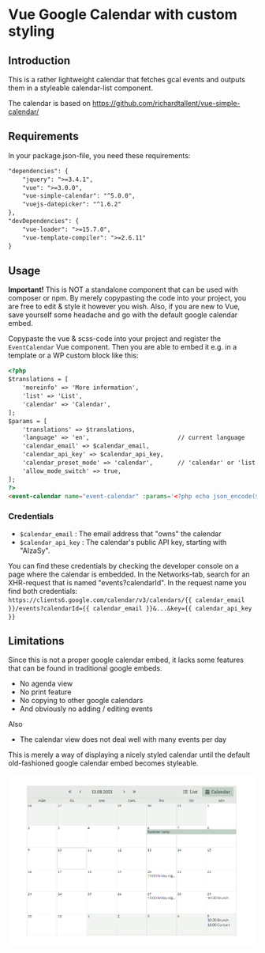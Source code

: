 # Vue Google Calendar with custom styling

## Introduction

This is a rather lightweight calendar that fetches gcal events and outputs them in a styleable calendar-list component.

The calendar is based on https://github.com/richardtallent/vue-simple-calendar/

## Requirements

In your package.json-file, you need these requirements:

```HTML
"dependencies": {
    "jquery": ">=3.4.1",
    "vue": ">=3.0.0",
    "vue-simple-calendar": "^5.0.0",
    "vuejs-datepicker": "^1.6.2"
},
"devDependencies": {
    "vue-loader": ">=15.7.0",
    "vue-template-compiler": ">=2.6.11"
}
```

## Usage

**Important!** This is NOT a standalone component that can be used with composer or npm. By merely copypasting the code into your project, you are free to edit & style it however you wish.
Also, if you are new to Vue, save yourself some headache and go with the default google calendar embed.

Copypaste the vue & scss-code into your project and register the `EventCalendar` Vue component. Then you are able to embed it e.g. in a template or a WP custom block like this:

```HTML
<?php
$translations = [
    'moreinfo' => 'More information',
    'list' => 'List',
    'calendar' => 'Calendar',
];
$params = [
    'translations' => $translations,
    'language' => 'en',                         // current language
    'calendar_email' => $calendar_email,
    'calendar_api_key' => $calendar_api_key,
    'calendar_preset_mode' => 'calendar',       // 'calendar' or 'list'
    'allow_mode_switch' => true,
];
?>
<event-calendar name="event-calendar" :params='<?php echo json_encode($params); ?>'></event-calendar>
```

### Credentials

- `$calendar_email` : The email address that "owns" the calendar
- `$calendar_api_key` : The calendar's public API key, starting with "AIzaSy".

You can find these credentials by checking the developer console on a page where the calendar is embedded.
In the Networks-tab, search for an XHR-request that is named "events?calendarId". In the request name you find both credentials:
`https://clients6.google.com/calendar/v3/calendars/{{ calendar_email }}/events?calendarId={{ calendar_email }}&...&key={{ calendar_api_key }}`


## Limitations

Since this is not a proper google calendar embed, it lacks some features that can be found in traditional google embeds.

- No agenda view
- No print feature
- No copying to other google calendars
- And obviously no adding / editing events

Also

- The calendar view does not deal well with many events per day

This is merely a way of displaying a nicely styled calendar until the default old-fashioned google calendar embed becomes styleable.


![Calendar view](Screenshot.PNG)
